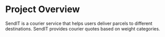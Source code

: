 # Project Overview
SendIT is a courier service that helps users deliver parcels to different destinations. SendIT provides courier quotes based on weight categories.
